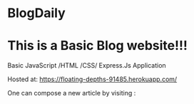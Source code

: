 # BlogDaily

# This is a Basic Blog website!!!

Basic JavaScript /HTML /CSS/ Express.Js  Application

Hosted at: https://floating-depths-91485.herokuapp.com/

One can compose a new article by visiting : 
